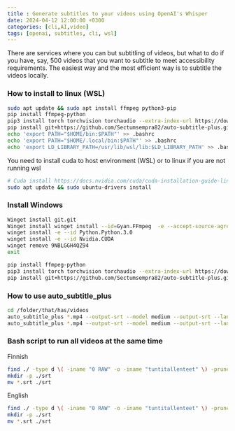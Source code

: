 ```yaml
---
title : Generate subtitles to your videos using OpenAI's Whisper
date: 2024-04-12 12:00:00 +0300
categories: [cli,AI,video]
tags: [openai, subtitles, cli, wsl]
---
```



There are services where you can but subtitling of videos, but what to do if you have, say, 500 videos that you want to subtitle to meet accessibility requirements. The easiest way and the most efficient way is to subtitle the videos locally.


### How to install to linux (WSL)
```bash
sudo apt update && sudo apt install ffmpeg python3-pip 
pip install ffmpeg-python
pip3 install torch torchvision torchaudio --extra-index-url https://download.pytorch.org/whl/cu116
pip install git+https://github.com/Sectumsempra82/auto-subtitle-plus.git
echo 'export PATH="$HOME/bin:$PATH"' >> .bashrc
echo 'export PATH="$HOME/.local/bin:$PATH"' >> .bashrc
echo 'export LD_LIBRARY_PATH=/usr/lib/wsl/lib:$LD_LIBRARY_PATH' >> .bashrc
```
You need to install cuda to host environment (WSL) or to linux if you are not running wsl
```bash
# Cuda install https://docs.nvidia.com/cuda/cuda-installation-guide-linux/ 
sudo apt update && sudo ubuntu-drivers install 
```


### Install Windows
```bash
Winget install git.git
Winget install winget install --id=Gyan.FFmpeg  -e --accept-source-agreements
winget install -e --id Python.Python.3.0
winget install -e --id Nvidia.CUDA
winget remove 9NBLGGH4QZ94
exit
```
```bash
pip install ffmpeg-python
pip3 install torch torchvision torchaudio --extra-index-url https://download.pytorch.org/whl/cu116
pip install git+https://github.com/Sectumsempra82/auto-subtitle-plus.git
```

### How to use auto_subtitle_plus
```bash
cd /folder/that/has/videos
auto_subtitle_plus *.mp4 --output-srt --model medium --output-srt --language Finnish
auto_subtitle_plus *.mp4 --output-srt --model medium --output-srt --language English
```
### Bash script to run all videos at the same time 

Finnish
```bash
find ./ -type d \( -iname "0 RAW" -o -iname "tuntitallenteet" \) -prune -o -type f \( -iname "*.mkv" -o -iname "*.mp4" \) -exec sh -c 'for file; do if [ -f "$(basename "${file%.*}.srt")" ] || [ -f "./srt/$(basename "${file%.*}.srt")" ]; then echo "The file already exists $file"; else auto_subtitle_plus --output-srt --model medium --language Finnish "$file"; fi; done' _ {} \+
mkdir -p ./srt
mv *.srt ./srt
```

English

```bash
find ./ -type d \( -iname "0 RAW" -o -iname "tuntitallenteet" \) -prune -o -type f \( -iname "*.mkv" -o -iname "*.mp4" \) -exec sh -c 'for file; do if [ -f "$(basename "${file%.*}.srt")" ] || [ -f "./srt/$(basename "${file%.*}.srt")" ]; then echo "The file already exists $file"; else auto_subtitle_plus --output-srt --model medium --language English "$file"; fi; done' _ {} \+
mkdir -p ./srt
mv *.srt ./srt
```
